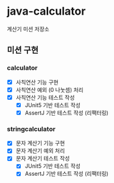 # java-calculator

계산기 미션 저장소

## 미션 구현
### calculator
- [x] 사칙연산 기능 구현
- [x] 사칙연산 예외 (0 나눗셈) 처리
- [x] 사칙연산 기능 테스트 작성
  - [x] JUnit5 기반 테스트 작성
  - [x] AssertJ 기반 테스트 작성 (리팩터링)
### stringcalculator
- [x] 문자 계산기 기능 구현
- [x] 문자 계산기 예외 처리
- [x] 문자 계산기 테스트 작성
  - [x] JUnit5 기반 테스트 작성
  - [x] AssertJ 기반 테스트 작성 (리팩터링)

